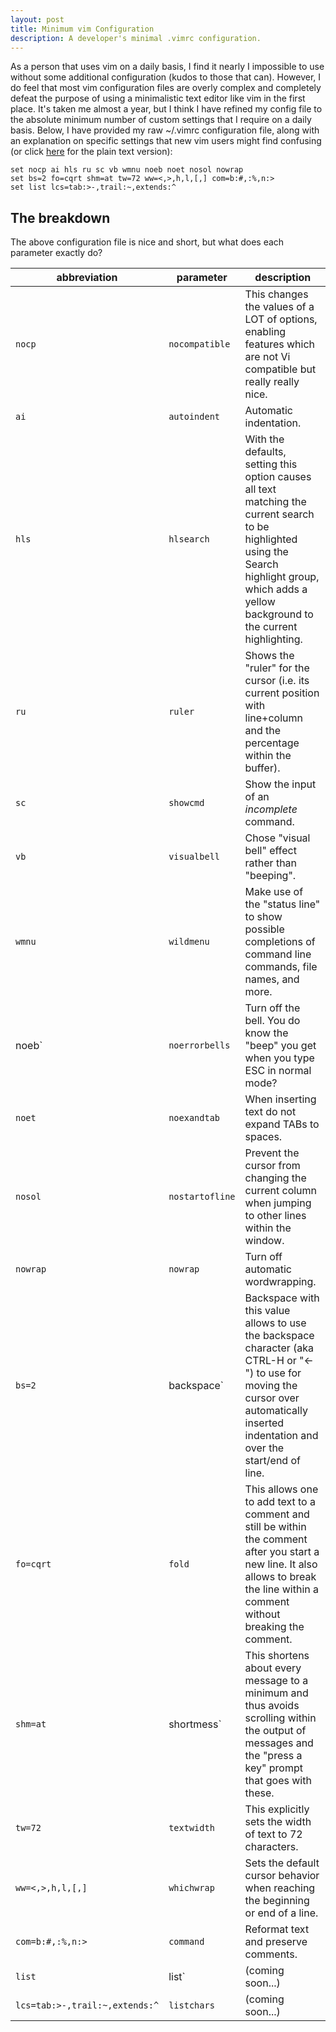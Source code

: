 ```yaml
---
layout: post
title: Minimum vim Configuration
description: A developer's minimal .vimrc configuration.
---
```


As a person that uses vim on a daily basis, I find it nearly I
impossible to use without some additional configuration (kudos to those
that can). However, I do feel that most vim configuration files are
overly complex and completely defeat the purpose of using a minimalistic
text editor like vim in the first place. It's taken me almost a year,
but I think I have refined my config file to the absolute minimum number
of custom settings that I require on a daily basis. Below, I have
provided my raw ~/.vimrc configuration file, along with an explanation
on specific settings that new vim users might find confusing (or click
[here](.vimrc) for the plain text version):

```vimrc
set nocp ai hls ru sc vb wmnu noeb noet nosol nowrap
set bs=2 fo=cqrt shm=at tw=72 ww=<,>,h,l,[,] com=b:#,:%,n:>
set list lcs=tab:>-,trail:~,extends:^
```

## The breakdown

The above configuration file is nice and short, but what does each
parameter exactly do?


|abbreviation                |parameter    |description               |
|----------------------------|-------------|--------------------------|
|`nocp`|`nocompatible`|This changes the values of a LOT of options, enabling features which are not Vi compatible but really really nice.|
|`ai`|`autoindent`|Automatic indentation.|
|`hls`|`hlsearch`|With the defaults, setting this option causes all text matching the current search to be highlighted using the Search highlight group, which adds a yellow background to the current highlighting.|
|`ru`|`ruler`|Shows the "ruler" for the cursor (i.e. its current position with line+column and the percentage within the buffer).|
|`sc`|`showcmd`|Show the input of an *incomplete* command.|
|`vb`|`visualbell`|Chose "visual bell" effect rather than "beeping".|
|`wmnu`|`wildmenu`|Make use of the "status line" to show possible completions of command line commands, file names, and more.|
|noeb`|`noerrorbells`|Turn off the bell. You do know the "beep" you get when you type ESC in normal mode?|
|`noet`|`noexandtab`|When inserting text do not expand TABs to spaces.|
|`nosol`|`nostartofline`|Prevent the cursor from changing the current column when jumping to other lines within the window.|
|`nowrap`|`nowrap`|Turn off automatic wordwrapping.|
|`bs=2`|backspace`|Backspace with this value allows to use the backspace character (aka CTRL-H or "<-") to use for moving the cursor over automatically inserted indentation and over the start/end of line.|
|`fo=cqrt`|`fold`|This allows one to add text to a comment and still be within the comment after you start a new line. It also allows to break the line within a comment without breaking the comment.|
|`shm=at`|shortmess`|This shortens about every message to a minimum and thus avoids scrolling within the output of messages and the "press a key" prompt that goes with these.|
|`tw=72`|`textwidth`|This explicitly sets the width of text to 72 characters.|
|`ww=<,>,h,l,[,]`|`whichwrap`|Sets the default cursor behavior when reaching the beginning or end of a line.|
|`com=b:#,:%,n:>`|`command`|Reformat text and preserve comments.|
|`list`|list`|(coming soon...)|
|`lcs=tab:>-,trail:~,extends:^`|`listchars`|(coming soon...)|
